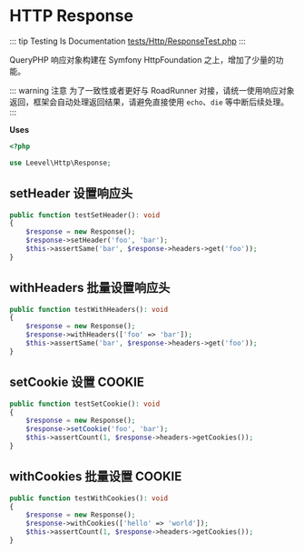 # HTTP Response

::: tip Testing Is Documentation
[tests/Http/ResponseTest.php](https://github.com/hunzhiwange/framework/blob/master/tests/Http/ResponseTest.php)
:::
    
QueryPHP 响应对象构建在 Symfony HttpFoundation 之上，增加了少量的功能。

::: warning 注意
为了一致性或者更好与 RoadRunner 对接，请统一使用响应对象返回，框架会自动处理返回结果，请避免直接使用 `echo`、`die` 等中断后续处理。
:::


**Uses**

``` php
<?php

use Leevel\Http\Response;
```

## setHeader 设置响应头

``` php
public function testSetHeader(): void
{
    $response = new Response();
    $response->setHeader('foo', 'bar');
    $this->assertSame('bar', $response->headers->get('foo'));
}
```
    
## withHeaders 批量设置响应头

``` php
public function testWithHeaders(): void
{
    $response = new Response();
    $response->withHeaders(['foo' => 'bar']);
    $this->assertSame('bar', $response->headers->get('foo'));
}
```
    
## setCookie 设置 COOKIE

``` php
public function testSetCookie(): void
{
    $response = new Response();
    $response->setCookie('foo', 'bar');
    $this->assertCount(1, $response->headers->getCookies());
}
```
    
## withCookies 批量设置 COOKIE

``` php
public function testWithCookies(): void
{
    $response = new Response();
    $response->withCookies(['hello' => 'world']);
    $this->assertCount(1, $response->headers->getCookies());
}
```